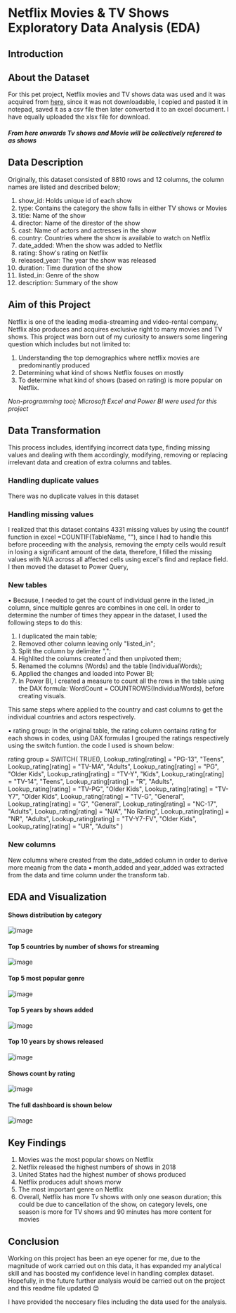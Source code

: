 # Netflix Movies & TV Shows Exploratory Data Analysis (EDA)

## Introduction

## About the Dataset

For this pet project, Netflix movies and TV shows data was used and it was acquired from [here](https://raw.githubusercontent.com/kedeisha1/Challenges/main/netflix_titles.csv), since it was not downloadable, I copied and pasted it in notepad, saved it as a csv file then later converted it to an excel document. I have equally uploaded the xlsx file for download.

#### *From here onwards Tv shows and Movie will be collectively referered to as shows*

## Data Description
Originally, this dataset consisted of 8810 rows and 12 columns, the column names are listed and described below;

1. show_id: Holds unique id of each show
2. type: Contains the category the show falls in either TV shows or Movies
3. title:  Name of the show
4. director: Name of the direstor of the show
5. cast: Name of actors and actresses in the show
6. country: Countries where the show is available to watch on Netflix
7. date_added: When the show was added to Netflix
8. rating: Show's rating on Netflix
9. released_year: The year the show was released
10. duration: Time duration of the show
11. listed_in: Genre of the show
12. description: Summary of the show

## Aim of this Project

Netflix is one of the leading media-streaming and video-rental company, Netflix also produces and acquires exclusive right to many movies and TV shows. This project was born out of my curiosity to answers some lingering question which includes but not limited to:

1. Understanding the top demographics where netflix movies are predominantly produced
2. Determining what kind of shows Netflix fouses on mostly
3. To determine what kind of shows (based on rating) is more popular on Netflix.

*Non-programming tool; Microsoft Excel and Power BI were used for this project*

## Data Transformation

This process includes, identifying incorrect data type, finding missing values and dealing with them accordingly, modifying, removing or replacing irrelevant data and creation of extra columns and tables.

### Handling duplicate values
There was no duplicate values in this dataset

### Handling missing values

I realized that this dataset contains 4331 missing values by using the countif function in excel =COUNTIF(TableName, ""), since I had to handle this before proceeding with the analysis, removing the empty cells would result in losing a significant amount of the data, therefore, I filled the missing values with N/A across all affected cells using excel's find and replace field. I then moved the dataset to Power Query,

### New tables

▪️ Because, I needed to get the count of individual genre in the listed_in column, since multiple genres are combines in one cell. 
In order to determine the number of times they appear in the dataset, I used the following steps to do this:
1. I duplicated the main table;
2. Removed other column leaving only "listed_in";
3. Split the column by delimiter ",";
4. Highlited the columns created and then unpivoted them;
5. Renamed the columns (Words) and the table (IndividualWords);
6. Applied the changes and loaded into Power BI;
7. In Power BI, I created a measure to count all the rows in the table using the DAX formula:	WordCount = COUNTROWS(IndividualWords), before creating visuals.
    
This same steps where applied to the country and cast columns to get the individual countries and actors respectively.

▪️ rating group: In the original table, the rating column contains rating for each shows in codes, using DAX formulas I grouped the ratings respectively using the switch funtion. the code I used is shown below:

rating group = SWITCH(
    TRUE(),
    Lookup_rating[rating] = "PG-13", "Teens",
    Lookup_rating[rating] = "TV-MA", "Adults",
    Lookup_rating[rating] = "PG", "Older Kids",
    Lookup_rating[rating] = "TV-Y", "Kids",
    Lookup_rating[rating] = "TV-14", "Teens",
    Lookup_rating[rating] = "R", "Adults",
    Lookup_rating[rating] = "TV-PG", "Older Kids",
    Lookup_rating[rating] = "TV-Y7", "Older Kids",
    Lookup_rating[rating] = "TV-G", "General",
    Lookup_rating[rating] = "G", "General",
    Lookup_rating[rating] = "NC-17", "Adults",
    Lookup_rating[rating] = "N/A", "No Rating",
    Lookup_rating[rating] = "NR", "Adults",
    Lookup_rating[rating] = "TV-Y7-FV", "Older Kids",
    Lookup_rating[rating] = "UR", "Adults"
)

### New columns

New columns where created from the date_added column in order to derive more meanig from the data
▪️ month_added and year_added was extracted from the data and time column under the transform tab.

## EDA and Visualization

#### Shows distribution by category
![image](https://github.com/RaphDeAnalyst/Netflix-Movies-TV-Shows-Exploratory-Data-Analysis/assets/76891015/0c1a3654-a3af-4bd1-8df0-f785f14b7a8d)

#### Top 5 countries by number of shows for streaming
![image](https://github.com/RaphDeAnalyst/Netflix-Movies-TV-Shows-Exploratory-Data-Analysis/assets/76891015/cef9023e-f1a7-4fd6-953b-a9ab3bde0445)

#### Top 5 most popular genre
![image](https://github.com/RaphDeAnalyst/Netflix-Movies-TV-Shows-Exploratory-Data-Analysis/assets/76891015/2e14a7d9-0947-4916-a52d-17504b3eccfd)

#### Top 5 years by shows added
![image](https://github.com/RaphDeAnalyst/Netflix-Movies-TV-Shows-Exploratory-Data-Analysis/assets/76891015/89c481de-7893-43f2-95d2-77354bc8b823)

#### Top 10 years by shows released
![image](https://github.com/RaphDeAnalyst/Netflix-Movies-TV-Shows-Exploratory-Data-Analysis/assets/76891015/f02d6827-eba8-4a09-b008-749f8217e6e1)

#### Shows count by rating
![image](https://github.com/RaphDeAnalyst/Netflix-Movies-TV-Shows-Exploratory-Data-Analysis/assets/76891015/8a75260f-d34e-4232-a64d-68f419e05a5d)

#### The full dashboard is shown below

![image](https://github.com/RaphDeAnalyst/Netflix-Movies-TV-Shows-Exploratory-Data-Analysis/assets/76891015/247e987d-2ed3-4bb5-b0e0-43b1df8aecbe)

## Key Findings
1. Movies was the most popular shows on Netflix
2. Netflix released the highest numbers of shows in 2018
3. United States had the highest number of shows produced
4. Netflix produces adult shows morw
5. The most important genre on Netflix
6. Overall, Netflix has more Tv shows with only one season duration; this could be due to cancellation of the show, on category levels, one season is more for TV shows and 90 minutes has more content for movies

## Conclusion

Working on this project has been an eye opener for me, due to the magnitude of work carried out on this data, it has expanded my analytical skill and has boosted my confidence level in handling complex dataset. Hopefully, in the future further analysis would be carried out on the project and this readme file updated 😊

I have provided the neccesary files including the data used for the analysis.





 

